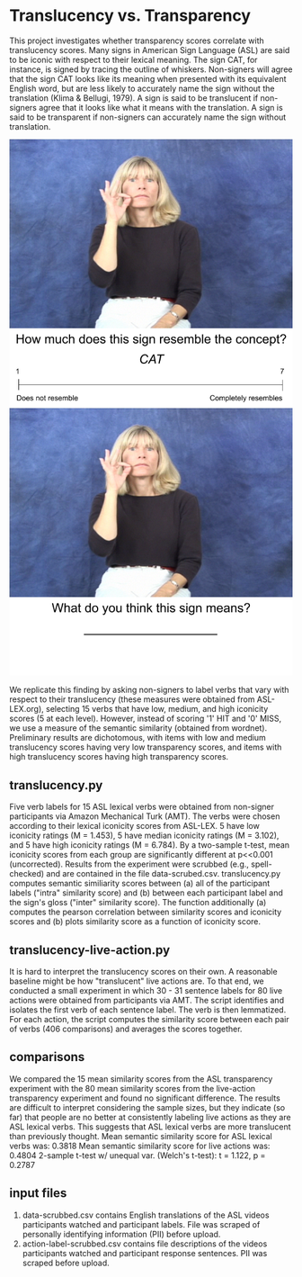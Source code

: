 # Translucency vs. Transparency
This project investigates whether transparency scores correlate with translucency scores. Many signs in American Sign Language (ASL) are said to be iconic with respect to their lexical meaning. The sign CAT, for instance, is signed by tracing the outline of whiskers. Non-signers will agree that the sign CAT looks like its meaning when presented with its equivalent English word, but are less likely to accurately name the sign without the translation (Klima & Bellugi, 1979). A sign is said to be translucent if non-signers agree that it looks like what it means with the translation. A sign is said to be transparent if non-signers can accurately name the sign without translation.

![Transluceny experimental design](https://github.com/C-huck/C-huck.github.io/raw/master/images/cat-translucent.PNG) ![Transparency experimental design](https://github.com/C-huck/C-huck.github.io/raw/master/images/cat-transparent.PNG)



We replicate this finding by asking non-signers to label verbs that vary with respect to their translucency (these measures were obtained from ASL-LEX.org), selecting 15 verbs that have low, medium, and high iconicity scores (5 at each level). However, instead of scoring '1' HIT and '0' MISS, we use a measure of the semantic similarity (obtained from wordnet). Preliminary results are dichotomous, with items with low and medium translucency scores having very low transparency scores, and items with high translucency scores having high transparency scores. 

## translucency.py

Five verb labels for 15 ASL lexical verbs were obtained from non-signer participants via Amazon Mechanical Turk (AMT). The verbs were chosen according to their lexical iconicity scores from ASL-LEX. 5 have low iconicity ratings (M = 1.453), 5 have median iconicity ratings (M = 3.102), and 5 have high iconicity ratings (M = 6.784). By a two-sample t-test, mean iconicity scores from each group are significantly different at p<<0.001 (uncorrected). Results from the experiment were scrubbed (e.g., spell-checked) and are contained in the file data-scrubed.csv. translucency.py computes semantic similiarity scores between (a) all of the participant labels ("intra" similarity score) and (b) between each participant label and the sign's gloss ("inter" similarity score). The function additionally (a) computes the pearson correlation between similarity scores and iconicity scores and (b) plots similarity score as a function of iconicity score.

## translucency-live-action.py

It is hard to interpret the translucency scores on their own. A reasonable baseline might be how "translucent" live actions are. To that end, we conducted a small experiment in which 30 - 31 sentence labels for 80 live actions were obtained from participants via AMT. The script identifies and isolates the first verb of each sentence label. The verb is then lemmatized. For each action, the script computes the similarity score between each pair of verbs (406 comparisons) and averages the scores together. 

## comparisons

We compared the 15 mean similarity scores from the ASL transparency experiment with the 80 mean similarity scores from the live-action transparency experiment and found no significant difference. The results are difficult to interpret considering the sample sizes, but they indicate (so far) that people are no better at consistently labeling live actions as they are ASL lexical verbs. This suggests that ASL lexical verbs are more translucent than previously thought. 
Mean semantic similarity score for ASL lexical verbs was: 0.3818 
Mean semantic similarity score for live actions was: 0.4804
2-sample t-test w/ unequal var. (Welch's t-test): t = 1.122, p = 0.2787

## input files

1. data-scrubbed.csv contains English translations of the ASL videos participants watched and participant labels. File was scraped of personally identifying information (PII) before upload. 
2. action-label-scrubbed.csv contains file descriptions of the videos participants watched and participant response sentences. PII was scraped before upload. 
